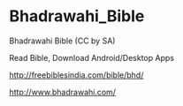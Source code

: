# Bhadrawahi_Bible

Bhadrawahi Bible (CC by SA)

Read Bible, Download Android/Desktop Apps

http://freebiblesindia.com/bible/bhd/

http://www.bhadrawahi.com/
